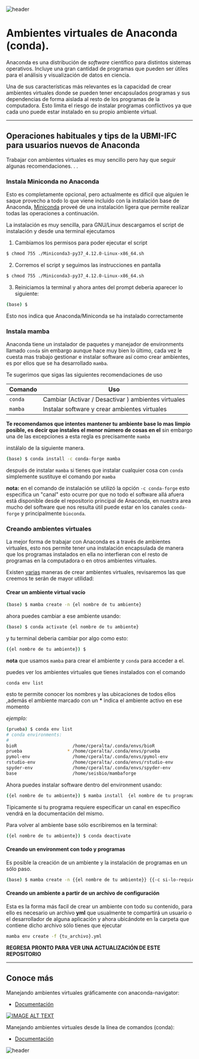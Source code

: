
![header](/Tutoriales-IFC/assets/header.png)






























# Ambientes virtuales de Anaconda (conda).

Anaconda es una distribución de *software* científico para distintos sistemas
operativos. Incluye una gran cantidad de programas que pueden ser útiles
para el análisis y visualización de datos en ciencia.

Una de sus características más relevantes es la capacidad de crear ambientes
virtuales donde se pueden tener encapsulados programas y sus dependencias de 
forma aislada al resto de los programas de la computadora. Esto limita el
riesgo de instalar programas conflictivos ya que cada uno puede estar 
instalado en su propio ambiente virtual.

---
## Operaciones habituales y tips de la UBMI-IFC para usuarios nuevos de Anaconda

Trabajar con ambientes virtuales es muy sencillo pero hay que seguir algunas recomendaciones. . .

### Instala Miniconda no Anaconda

Esto es completamente opcional, pero actualmente es dificil que alguien le saque provecho a todo lo que viene incluido con la instalación base de Anaconda, [Miniconda](https://docs.conda.io/en/latest/miniconda.html#installing) proveé de una instalación lígera que permite realizar todas las operaciones a continuación.

La instalación es muy sencilla, para GNU/Linux descargamos el script de instalación y desde una terminal ejecutamos

1. Cambiamos los permisos para poder ejecutar el script
``` bash
$ chmod 755 ./Miniconda3-py37_4.12.0-Linux-x86_64.sh 
```
2. Corremos el script y seguimos las instrucciones en pantalla

``` bash
$ chmod 755 ./Miniconda3-py37_4.12.0-Linux-x86_64.sh 
```
3. Reiniciamos la terminal y ahora antes del prompt deberia aparecer lo siguiente:

``` bash
(base) $
```
Esto nos indica que Anaconda/Miniconda se ha instalado correctamente

### Instala mamba

Anaconda tiene un instalador de paquetes y manejador de environments llamado `conda` sin embargo aunque hace muy bien lo último, cada vez le cuesta mas trabajo gestionar e instalar software así como crear ambientes, es por ellos que se ha desarrollado `mamba`. 

Te sugerimos que sigas las siguientes recomendaciones de uso 


| Comando  | Uso  |
|---|---|
| `conda`   |  Cambiar (Activar / Desactivar ) ambientes virtuales   |
| `mamba`  | Instalar software y crear ambientes virtuales    |


__Te recomendamos que intentes mantener tu ambiente base lo mas limpio posible, es decir que instales el menor número de cosas en el__ sin embargo una de las excepciones a esta regla es precisamente `mamba`

instálalo de la siguiente manera. 

``` bash
(base) $ conda install -c conda-forge mamba
```
después de instalar `mamba` si tienes que instalar cualquier cosa con `conda` simplemente sustituye el comando por `mamba` 

__nota:__ en el comando de instalación se utilizó la opción `-c conda-forge` esto especifica un "canal" esto ocurre por que no todo el software allá afuera está disponible desde el repositorio principal de Anaconda, en nuestra area mucho del software que nos resulta útil puede estar en los canales `conda-forge` y principalmente `bioconda`. 

###  Creando ambientes virtuales

La mejor forma de trabajar con Anaconda es a través de ambientes virtuales, esto nos permite tener una instalación encapsulada de manera que los programas instalados en ella no interfieran con el resto de programas en la computadora o en otros ambientes virtuales. 

Existen [varias](https://conda.io/projects/conda/en/latest/user-guide/tasks/manage-environments.html) maneras de crear ambientes virtuales, revisaremos las que creemos te serán  de mayor utilidad: 

#### Crear un ambiente virtual vacío


``` bash
(base) $ mamba create -n {el nombre de tu ambiente}
```

ahora puedes cambiar a ese ambiente usando: 


``` bash
(base) $ conda activate {el nombre de tu ambiente}
```

y tu terminal deberia cambiar por algo como esto: 


``` bash
({el nombre de tu ambiente}) $ 
```
__nota__ que usamos `mamba` para crear el ambiente y `conda` para acceder a el.

puedes ver  los ambientes virtuales que tienes instalados con el comando

`conda env list`

esto te permite conocer los nombres y las ubicaciones de todos ellos ,además el ambiente marcado con un __*__ indica el ambiente activo en ese momento

_ejemplo:_

``` bash
(prueba) $ conda env list
# conda environments:
#
bioR                     /home/cperalta/.conda/envs/bioR
prueba                 * /home/cperalta/.conda/envs/prueba
pymol-env                /home/cperalta/.conda/envs/pymol-env
rstudio-env              /home/cperalta/.conda/envs/rstudio-env
spyder-env               /home/cperalta/.conda/envs/spyder-env
base                     /home/seisbio/mambaforge

```

Ahora puedes instalar software dentro del environment usando: 


``` bash
({el nombre de tu ambiente}) $ mamba install  {el nombre de tu programa a instalar}
```
Típicamente si tu programa requiere especificar un canal en específico vendrá en la documentación del mismo.

Para volver al ambiente base sólo escribiremos en la terminal: 


``` bash
({el nombre de tu ambiente}) $ conda deactivate 
```
#### Creando un environment con todo y programas

Es posible la creación de un ambiente y la instalación de programas en un sólo paso. 


``` bash
(base) $ mamba create -n {{el nombre de tu ambiente}} {{-c si-lo-requiere }} {{el nombre de tu programa, o programas}}
```
#### Creando un ambiente a partir de un archivo de configuración


Esta es la forma más facil de crear un ambiente con todo su contenido, para ello es necesario un archivo __yml__ que usualmente te compartirá un usuario o el desarrollador de alguna aplicación y ahora ubicándote en la carpeta que contiene dicho archivo sólo tienes que ejecutar 

``` bash
mamba env create -f {tu_archivo}.yml
```

__REGRESA PRONTO PARA VER UNA ACTUALIZACIÓN DE ESTE REPOSITORIO__

---

## Conoce más

Manejando ambientes virtuales gráficamente con anaconda-navigator:

- [Documentación](https://docs.anaconda.com/anaconda/navigator/tutorials/manage-environments/)

[![IMAGE ALT TEXT](http://img.youtube.com/vi/AVvqUTE3QWI/0.jpg)](http://www.youtube.com/watch?v=AVvqUTE3QWI "Video Title")

Manejando ambientes virtuales desde la línea de comandos (conda):
- [Documentación](https://docs.conda.io/projects/conda/en/latest/user-guide/tasks/manage-environments.html#creating-an-environment-from-an-environment-yml-file)

























![header](/Tutoriales-IFC/assets/header.png)

